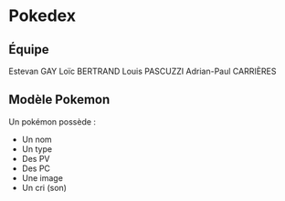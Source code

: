 # Pokedex

## Équipe
Estevan GAY
Loïc BERTRAND
Louis PASCUZZI
Adrian-Paul CARRIÈRES

## Modèle Pokemon
Un pokémon possède :
- Un nom
- Un type
- Des PV
- Des PC
- Une image
- Un cri (son)
